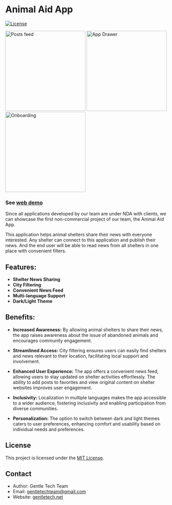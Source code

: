 # Animal Aid App
[![License](https://img.shields.io/badge/license-MIT-blue.svg)](LICENSE)

<p float="left">
    <img src="https://github.com/GentleTechTeam/AnimalAidApp/assets/165633483/89c8f66e-0ae2-4356-a868-fb21d60056f6" alt="Posts feed" width="250">
    <img src="https://github.com/GentleTechTeam/AnimalAidApp/assets/165633483/19f0b9d2-e0ce-447c-b1bd-430a3f9ee0e3" alt="App Drawer" width="250">
    <img src="https://github.com/GentleTechTeam/AnimalAidApp/assets/165633483/125237a6-7d0b-4a5e-ae97-a0ca98a615b9" alt="Onboarding" width="250">
</p>

### See [web demo](https://gentletechteam.github.io/AnimalAidApp/)

Since all applications developed by our team are under NDA with clients, we can showcase the first non-commercial project of our team, the Animal Aid App.

This application helps animal shelters share their news with everyone interested. Any shelter can connect to this application and publish their news. And the end user will be able to read news from all shelters in one place with convenient filters.

## Features:

- **Shelter News Sharing** 
- **City Filtering** 
- **Convenient News Feed**
- **Multi-language Support**
- **Dark/Light Theme**

## Benefits:

- **Increased Awareness:** By allowing animal shelters to share their news, the app raises awareness about the issue of abandoned animals and encourages community engagement.

- **Streamlined Access:** City filtering ensures users can easily find shelters and news relevant to their location, facilitating local support and involvement.

- **Enhanced User Experience:** The app offers a convenient news feed, allowing users to stay updated on shelter activities effortlessly. The ability to add posts to favorites and view original content on shelter websites improves user engagement.

- **Inclusivity:** Localization in multiple languages makes the app accessible to a wider audience, fostering inclusivity and enabling participation from diverse communities.

- **Personalization:** The option to switch between dark and light themes caters to user preferences, enhancing comfort and usability based on individual needs and preferences.

## License

This project is licensed under the [MIT License](LICENSE).

## Contact

- Author: Gentle Tech Team
- Email: gentletechteam@gmail.com
- Website: [gentletech.net](gentletech.net)


